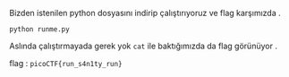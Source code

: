 Bizden istenilen python dosyasını indirip çalıştırıyoruz ve flag karşımızda .

```python runme.py```

Aslında çalıştırmayada gerek yok ```cat``` ile baktığımızda da flag görünüyor .

flag : ```picoCTF{run_s4n1ty_run}```

